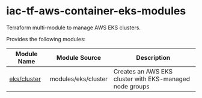 # iac-tf-aws-container-eks-modules

Terraform multi-module to manage AWS EKS clusters.

Provides the following modules:

| Module Name                                  | Module Source          | Description                                                                                                                                 |
|----------------------------------------------|------------------------|---------------------------------------------------------------------------------------------------------------------------------------------|
| [eks/cluster](modules/eks/cluster/README.md) | modules/eks/cluster | Creates an AWS EKS cluster with EKS-managed node groups | 

